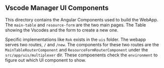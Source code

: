 ## Vscode Manager UI Components

This directory contains the Angular Components used to build the WebApp. The `main-table` and `resource-form` are the two main pages. The Table showing the Vscodes and the form to create a new one. 

Specific implementations like `Rok` exists in the `uis` folder. The webapp serves two routes, `/` and `/new`. The components for these two routes are the `MainTableRouterComponent` and `ResourceFormRouterComponent` under the `src/app/uis/multiplexer` dir. These compoenents check the `environment` to figure out which UI component to show.
